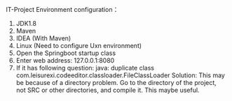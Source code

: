 IT-Project Environment configuration：
1. JDK1.8
2. Maven
3. IDEA (With Maven)
4. Linux (Need to configure Uxn environment)
5. Open the Springboot startup class
6. Enter web address: 127.0.0.1:8080
7. If it has following question:
java: duplicate class
com.leisurexi.codeeditor.classloader.FileClassLoader
Solution:
This may be because of a directory problem. Go to the directory of the project, not SRC or other directories, and compile it. This maybe useful.
